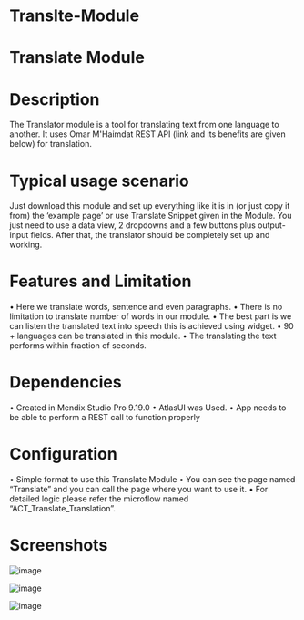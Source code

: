 # Translte-Module
# Translate Module
# Description 
The Translator module is a tool for translating text from one language to another. It uses Omar M'Haimdat REST API (link and its benefits are given below) for translation.
# Typical usage scenario
Just download this module and set up everything like it is in (or just copy it from) the ‘example page’ or use Translate Snippet given in the Module. 
You just need to use a data view, 2 dropdowns and a few buttons plus output-input fields. After that,
the translator should be completely set up and working.
# Features and Limitation
•	Here we translate words, sentence and even paragraphs.
•	There is no limitation to translate number of words in our module.
•	The best part is we can listen the translated text into speech this is achieved using widget.
•	90 + languages can be translated in this module.
•	The translating the text performs within fraction of seconds.
# Dependencies
•	Created in Mendix Studio Pro 9.19.0
•	AtlasUI was Used.
•	App needs to be able to perform a REST call to function properly

# Configuration 
•	Simple format to use this Translate Module 
•	You can see the page named “Translate” and you can call the page where you want to use it.
•	For detailed logic please refer the microflow named “ACT_Translate_Translation”.

# Screenshots
  
![image](https://user-images.githubusercontent.com/122440536/223028903-7b5cda97-fb26-4ea2-801a-1652e391d621.png)

 ![image](https://user-images.githubusercontent.com/122440536/223028925-b824ff15-f581-4715-8603-5411e9782a35.png)

![image](https://user-images.githubusercontent.com/122440536/223028934-8eb3a570-5243-445d-93b9-660ec71344c5.png)

